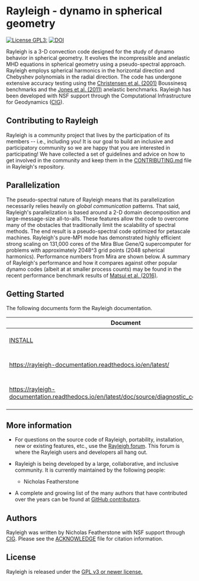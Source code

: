 
# Rayleigh - dynamo in spherical geometry #
[![License GPL3:](https://img.shields.io/badge/license-GPL-blue)](https://github.com/geodynamics/Rayleigh/blob/master/LICENSE)
[![DOI](https://zenodo.org/badge/DOI/10.5281/zenodo.1236565.svg)](https://doi.org/10.5281/zenodo.1236565)


Rayleigh is a 3-D convection code designed for the study of dynamo behavior in spherical geometry.  It evolves the incompressible and anelastic MHD equations in spherical geometry using a pseudo-spectral approach.  Rayleigh employs spherical harmonics in the horizontal direction and Chebyshev polynomials in the radial direction.  The code has undergone extensive accuracy testing using the [Christensen et al. (2001)](http://adsabs.harvard.edu/abs/2001PEPI..128...25C) Boussinesq benchmarks and the [Jones et al. (2011)](http://adsabs.harvard.edu/abs/2011Icar..216..120J) anelastic benchmarks.   Rayleigh has been developed with NSF support through the Computational Infrastructure for Geodynamics ([CIG](https://geodynamics.org/cig/news/newsletters/may-2016/)).


Contributing to Rayleigh
------------------------

Rayleigh is a community project that lives by the participation of its members
-- i.e., including you! It is our goal to build an inclusive and participatory
community so we are happy that you are interested in participating! We have
collected a set of guidelines and advice on how to get involved in the
community and keep them in the [CONTRIBUTING.md](CONTRIBUTING.md) file in
Rayleigh's repository.


Parallelization
-----------------------------
The pseudo-spectral nature of Rayleigh means that its parallelization necessarily relies heavily on *global communication* patterns.  That said, Rayleigh's parallelization is based around a 2-D domain decomposition and large-message-size all-to-alls.  These features allow the code to overcome many of the obstacles that traditionally limit the scalability of spectral methods.   The end result is a pseudo-spectral code optimized for petascale machines.  Rayleigh's pure-MPI mode has demonstrated highly efficient strong scaling on  131,000 cores of the Mira Blue Gene/Q supercomputer for problems with approximately 2048^3 grid points (2048 spherical harmonics).  Performance numbers from Mira are shown below.  A summary of Rayleigh's performance and how it compares against other popular dynamo codes (albeit at at smaller process counts) may be found in the recent performance benchmark results of [Matsui et al. (2016)](http://onlinelibrary.wiley.com/doi/10.1002/2015GC006159/full).

Getting Started
----------------
The following documents form the Rayleigh documentation.

| Document | Description |
|----------|-------------|
| [INSTALL](INSTALL) | in-depth installation instructions |
| https://rayleigh-documentation.readthedocs.io/en/latest/ | A combined online documentation |
| https://rayleigh-documentation.readthedocs.io/en/latest/doc/source/diagnostic_codes/qcodes.html | Online tables of Rayleigh output menu codes |

More information
----------------
- For questions on the source code of Rayleigh, portability, installation, new or existing features, etc., use the [Rayleigh forum](https://community.geodynamics.org/c/rayleigh/5). This forum is where the Rayleigh users and developers all hang out.

- Rayleigh is being developed by a large, collaborative, and inclusive community. It is currently maintained by the following people:
    - Nicholas Featherstone


- A complete and growing list of the many authors that have contributed over the years can be found at [GitHub contributors](https://github.com/geodynamics/Rayleigh/graphs/contributors).

Authors
--------
Rayleigh was written by Nicholas Featherstone with NSF support through [CIG](https://geodynamics.org).  Please see the [ACKNOWLEDGE](ACKNOWLEDGE) file for citation information.

License
-------
Rayleigh is released under the [GPL v3 or newer license.](https://www.gnu.org/licenses/gpl-3.0.en.html)
